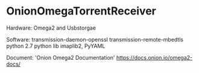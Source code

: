 # OnionOmegaTorrentReceiver

Hardware: 
  Omega2 and Usbstorgae
  
Software:
  transmission-daemon-openssl
  transmission-remote-mbedtls
  python 2.7
  python lib imaplib2, PyYAML
  
 Document:
  'Onion Omega2 Documentation' https://docs.onion.io/omega2-docs/
